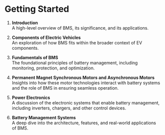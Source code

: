 # Getting Started

1. **Introduction**  
   A high-level overview of BMS, its significance, and its applications.

2. **Components of Electric Vehicles**  
   An exploration of how BMS fits within the broader context of EV components.

3. **Fundamentals of BMS**  
   The foundational principles of battery management, including monitoring, protection, and optimization.

4. **Permanent Magnet Synchronous Motors and Asynchronous Motors**  
   Insights into how these motor technologies interact with battery systems and the role of BMS in ensuring seamless operation.

5. **Power Electronics**  
   A discussion of the electronic systems that enable battery management, including inverters, chargers, and other control devices.

6. **Battery Management Systems**  
   A deep dive into the architecture, features, and real-world applications of BMS.
